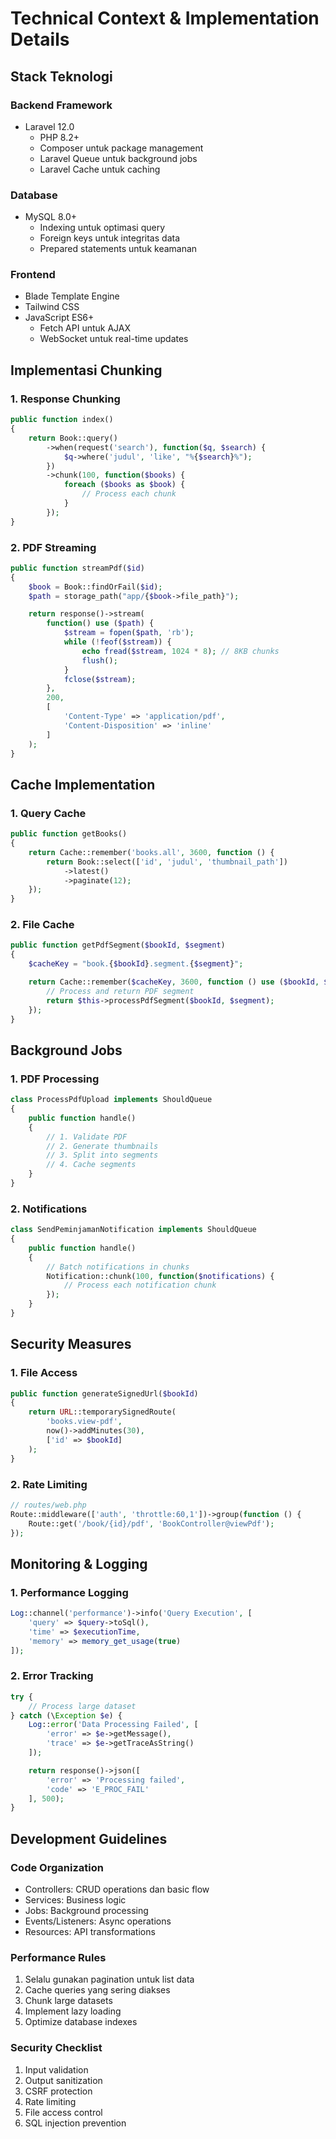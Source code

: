 # Technical Context & Implementation Details

## Stack Teknologi

### Backend Framework

-   Laravel 12.0
    -   PHP 8.2+
    -   Composer untuk package management
    -   Laravel Queue untuk background jobs
    -   Laravel Cache untuk caching

### Database

-   MySQL 8.0+
    -   Indexing untuk optimasi query
    -   Foreign keys untuk integritas data
    -   Prepared statements untuk keamanan

### Frontend

-   Blade Template Engine
-   Tailwind CSS
-   JavaScript ES6+
    -   Fetch API untuk AJAX
    -   WebSocket untuk real-time updates

## Implementasi Chunking

### 1. Response Chunking

```php
public function index()
{
    return Book::query()
        ->when(request('search'), function($q, $search) {
            $q->where('judul', 'like', "%{$search}%");
        })
        ->chunk(100, function($books) {
            foreach ($books as $book) {
                // Process each chunk
            }
        });
}
```

### 2. PDF Streaming

```php
public function streamPdf($id)
{
    $book = Book::findOrFail($id);
    $path = storage_path("app/{$book->file_path}");

    return response()->stream(
        function() use ($path) {
            $stream = fopen($path, 'rb');
            while (!feof($stream)) {
                echo fread($stream, 1024 * 8); // 8KB chunks
                flush();
            }
            fclose($stream);
        },
        200,
        [
            'Content-Type' => 'application/pdf',
            'Content-Disposition' => 'inline'
        ]
    );
}
```

## Cache Implementation

### 1. Query Cache

```php
public function getBooks()
{
    return Cache::remember('books.all', 3600, function () {
        return Book::select(['id', 'judul', 'thumbnail_path'])
            ->latest()
            ->paginate(12);
    });
}
```

### 2. File Cache

```php
public function getPdfSegment($bookId, $segment)
{
    $cacheKey = "book.{$bookId}.segment.{$segment}";

    return Cache::remember($cacheKey, 3600, function () use ($bookId, $segment) {
        // Process and return PDF segment
        return $this->processPdfSegment($bookId, $segment);
    });
}
```

## Background Jobs

### 1. PDF Processing

```php
class ProcessPdfUpload implements ShouldQueue
{
    public function handle()
    {
        // 1. Validate PDF
        // 2. Generate thumbnails
        // 3. Split into segments
        // 4. Cache segments
    }
}
```

### 2. Notifications

```php
class SendPeminjamanNotification implements ShouldQueue
{
    public function handle()
    {
        // Batch notifications in chunks
        Notification::chunk(100, function($notifications) {
            // Process each notification chunk
        });
    }
}
```

## Security Measures

### 1. File Access

```php
public function generateSignedUrl($bookId)
{
    return URL::temporarySignedRoute(
        'books.view-pdf',
        now()->addMinutes(30),
        ['id' => $bookId]
    );
}
```

### 2. Rate Limiting

```php
// routes/web.php
Route::middleware(['auth', 'throttle:60,1'])->group(function () {
    Route::get('/book/{id}/pdf', 'BookController@viewPdf');
});
```

## Monitoring & Logging

### 1. Performance Logging

```php
Log::channel('performance')->info('Query Execution', [
    'query' => $query->toSql(),
    'time' => $executionTime,
    'memory' => memory_get_usage(true)
]);
```

### 2. Error Tracking

```php
try {
    // Process large dataset
} catch (\Exception $e) {
    Log::error('Data Processing Failed', [
        'error' => $e->getMessage(),
        'trace' => $e->getTraceAsString()
    ]);

    return response()->json([
        'error' => 'Processing failed',
        'code' => 'E_PROC_FAIL'
    ], 500);
}
```

## Development Guidelines

### Code Organization

-   Controllers: CRUD operations dan basic flow
-   Services: Business logic
-   Jobs: Background processing
-   Events/Listeners: Async operations
-   Resources: API transformations

### Performance Rules

1. Selalu gunakan pagination untuk list data
2. Cache queries yang sering diakses
3. Chunk large datasets
4. Implement lazy loading
5. Optimize database indexes

### Security Checklist

1. Input validation
2. Output sanitization
3. CSRF protection
4. Rate limiting
5. File access control
6. SQL injection prevention
